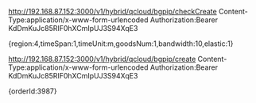 http://192.168.87.152:3000/v1/hybrid/qcloud/bgpip/checkCreate
Content-Type:application/x-www-form-urlencoded
Authorization:Bearer KdDmKuJc85RIF0hXCmIpUJ3S94XqE3

{region:4,timeSpan:1,timeUnit:m,goodsNum:1,bandwidth:10,elastic:1}

http://192.168.87.152:3000/v1/hybrid/qcloud/bgpip/create
Content-Type:application/x-www-form-urlencoded
Authorization:Bearer KdDmKuJc85RIF0hXCmIpUJ3S94XqE3

{orderId:3987}
